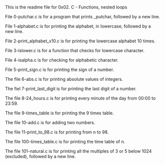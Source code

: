 This is the readme file for 0x02. C - Functions, nested loops

File 0-putchar.c is for a program that prints _putchar, followed by a new line.

File 1-alphabet.c is for printing the alphabet, in lowercase, followed by a new line.

File 2-print_alphabet_x10.c is for printing the lowercase alphabet 10 times.

File 3-islower.c is for a function that checks for lowercase character.

File 4-isalpha.c is for checking for alphabetic character.

File 5-print_sign.c is for printing the sign of a number.

The file 6-abs.c is for printing absolute values of integers.

The fiel 7-print_last_digit is for printing the last digit of a number.

The file 8-24_hours.c is for printing every minute of the day from 00:00 to 23:59.

The file 9-times_table is for printing the 9 times table.

The file 10-add.c is for adding two numbers.

The file 11-print_to_98.c is for printing from n to 98.

The file 100-times_table.c is for printing the time table of n.

The file 101-natural.c is for printing all the multiples of 3 or 5 below 1024 (excluded), followed by a new line.

